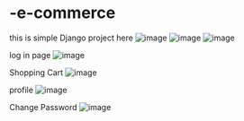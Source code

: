 # -e-commerce
this is simple Django project here
![image](https://user-images.githubusercontent.com/81027586/196516980-d18d7d6a-38d7-40f9-8bbc-a2e75ad6e9b7.png)
![image](https://user-images.githubusercontent.com/81027586/196517073-b5e92c62-3467-48d8-be25-e51e367fb999.png)
![image](https://user-images.githubusercontent.com/81027586/196517137-fcdec898-1b6d-4664-b85d-e78287972932.png)

log in page 
![image](https://user-images.githubusercontent.com/81027586/196517241-24a142e4-1f63-4681-a40b-ff4575ad48d7.png)

Shopping Cart
![image](https://user-images.githubusercontent.com/81027586/196517374-43d6f44a-8f5e-415f-b769-a49840462dd8.png)

profile 
![image](https://user-images.githubusercontent.com/81027586/196517503-c0329e44-2c0c-411d-92b6-baf1394d10d4.png)


Change Password
![image](https://user-images.githubusercontent.com/81027586/196517613-5383eec8-1851-45e5-ba55-83acdd585fa3.png)
